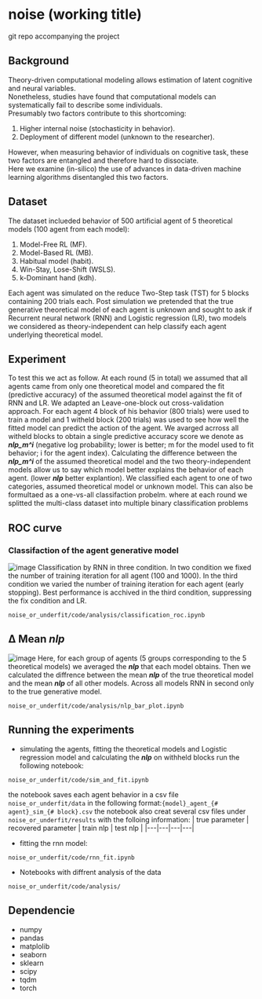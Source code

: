 # noise (working title)
git repo accompanying the project 

## Background 
Theory-driven computational modeling allows estimation of latent cognitive and neural variables.  
Nonetheless, studies have found that computational models can systematically fail to describe some individuals.  
Presumably two factors contribute to this shortcoming:  
1. Higher internal noise (stochasticity in behavior).
2. Deployment of different model (unknown to the researcher).  

However, when measuring behavior of individuals on cognitive task, these two factors are entangled and therefore hard to dissociate.  
Here we examine (in-silico) the use of advances in data-driven machine learning algorithms disentangled this two factors.  

## Dataset
The dataset inclueded behavior of 500 artificial agent of 5 theoretical models (100 agent from each model):
1. Model-Free RL (MF). 
2. Model-Based RL (MB). 
3. Habitual model (habit). 
4. Win-Stay, Lose-Shift (WSLS). 
5. k-Dominant hand (kdh).  

Each agent was simulated on the reduce Two-Step task (TST) for 5 blocks containing 200 trials each. 
Post simulation we pretended that the true generative theoretical model of each agent is unknown and sought to ask if Recurrent neural network (RNN) and Logistic regression (LR), two models we considered as theory-independent can help classify each agent underlying theoretical model. 

## Experiment
To test this we act as follow. At each round (5 in total) we assumed that all agents came from only one theoretical model and compared the fit (predictive accuracy) of the assumed theoretical model against the fit of RNN and LR. We adapted an Leave-one-block out cross-validation approach. For each agent 4 block of his behavior (800 trials) were used to train a model and 1 witheld block (200 trials) was used to see how well the fitted model can predict the action of the agent. We avarged acrross all witheld blocks to obtain a single predictive accuracy score we denote as ***nlp_m^i*** (negative log probability; lower is better; m for the model used to fit behavior; i for the agent index). Calculating the difference between the ***nlp_m^i*** of the assumed theoretical model and the two theory-independent models allow us to say which model better explains the behavior of each agent. (lower ***nlp*** better explantion). We classified each agent to one of two categories, assumed theoretical model or unknown model. This can also be formultaed as a one-vs-all classifaction probelm. where at each round we splitted the multi-class dataset into multiple binary classification problems

## ROC curve
### Classifaction of the agent generative model
![image](https://github.com/yoavger/noise_or_underfit/blob/main/plots/roc_0.png)
Classification by RNN in three condition. In two condition we fixed the number of training iteration for all agent (100 and 1000). In the third condition we varied the number of training iteration for each agent (early stopping). Best performance is acchived in the third condition, suppressing the fix condition and LR. 
```
noise_or_underfit/code/analysis/classification_roc.ipynb
```

## Δ Mean ***nlp***
![image](https://github.com/yoavger/noise_or_underfit/blob/main/plots/bar_plot.png)
Here, for each group of agents (5 groups corresponding to the 5 theoretical models) we averaged the ***nlp*** that each model obtains. Then we calculated the diffrence between the mean  ***nlp*** of the true theoretical model and the mean ***nlp***  of all other models.  Across all models RNN in second only to the true generative model.
```
noise_or_underfit/code/analysis/nlp_bar_plot.ipynb
```

## Running the experiments 
- simulating the agents, fitting the theoretical models and Logistic regression model and calculating the ***nlp*** on withheld blocks
run the following notebook:
```
noise_or_underfit/code/sim_and_fit.ipynb
```
the notebook saves each agent behavior in a csv file ```noise_or_underfit/data``` in the following format:```{model}_agent_{# agent}_sim_{# block}.csv```
the notebook also creat several csv files under ```noise_or_underfit/results``` with the folloing information: 
| true parameter  |  recovered parameter |  train nlp | test nlp  |
|---|---|---|---|

- fitting the rnn model: 
```
noise_or_underfit/code/rnn_fit.ipynb
```
- Notebooks with diffrent analysis of the data
```
noise_or_underfit/code/analysis/
```

## Dependencie
- numpy
- pandas
- matplolib
- seaborn
- sklearn
- scipy 
- tqdm
- torch
